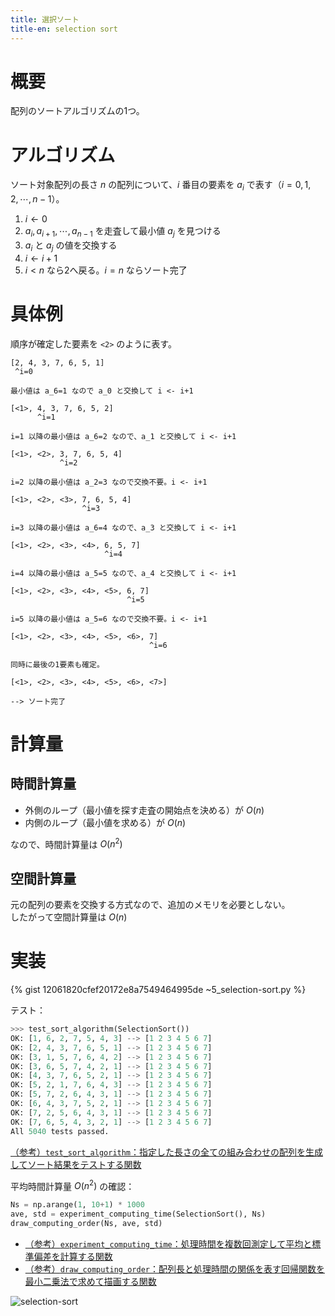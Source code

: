 ```yaml
---
title: 選択ソート
title-en: selection sort
---
```

# 概要

配列のソートアルゴリズムの1つ。

# アルゴリズム

ソート対象配列の長さ $n$ の配列について、$i$ 番目の要素を $a_i$ で表す（$i=0,1,2,\cdots,n-1$）。

1. $i \gets 0$
2. $a_i,a_{i+1},\cdots,a_{n-1}$ を走査して最小値 $a_j$ を見つける
3. $a_i$ と $a_j$ の値を交換する
4. $i \gets i+1$
5. $i\lt n$ なら2へ戻る。$i=n$ ならソート完了

# 具体例

順序が確定した要素を `<2>` のように表す。

```
[2, 4, 3, 7, 6, 5, 1]
 ^i=0

最小値は a_6=1 なので a_0 と交換して i <- i+1

[<1>, 4, 3, 7, 6, 5, 2]
      ^i=1

i=1 以降の最小値は a_6=2 なので、a_1 と交換して i <- i+1

[<1>, <2>, 3, 7, 6, 5, 4]
           ^i=2

i=2 以降の最小値は a_2=3 なので交換不要。i <- i+1

[<1>, <2>, <3>, 7, 6, 5, 4]
                ^i=3

i=3 以降の最小値は a_6=4 なので、a_3 と交換して i <- i+1

[<1>, <2>, <3>, <4>, 6, 5, 7]
                     ^i=4

i=4 以降の最小値は a_5=5 なので、a_4 と交換して i <- i+1

[<1>, <2>, <3>, <4>, <5>, 6, 7]
                          ^i=5

i=5 以降の最小値は a_5=6 なので交換不要。i <- i+1

[<1>, <2>, <3>, <4>, <5>, <6>, 7]
                               ^i=6

同時に最後の1要素も確定。

[<1>, <2>, <3>, <4>, <5>, <6>, <7>]

--> ソート完了
```

# 計算量

## 時間計算量

- 外側のループ（最小値を探す走査の開始点を決める）が $O(n)$
- 内側のループ（最小値を求める）が $O(n)$

なので、時間計算量は $O(n^2)$


## 空間計算量

元の配列の要素を交換する方式なので、追加のメモリを必要としない。  
したがって空間計算量は $O(n)$


# 実装

{% gist 12061820cfef20172e8a7549464995de ~5_selection-sort.py %}

テスト：

```python
>>> test_sort_algorithm(SelectionSort())
OK: [1, 6, 2, 7, 5, 4, 3] --> [1 2 3 4 5 6 7]
OK: [2, 4, 3, 7, 6, 5, 1] --> [1 2 3 4 5 6 7]
OK: [3, 1, 5, 7, 6, 4, 2] --> [1 2 3 4 5 6 7]
OK: [3, 6, 5, 7, 4, 2, 1] --> [1 2 3 4 5 6 7]
OK: [4, 3, 7, 6, 5, 2, 1] --> [1 2 3 4 5 6 7]
OK: [5, 2, 1, 7, 6, 4, 3] --> [1 2 3 4 5 6 7]
OK: [5, 7, 2, 6, 4, 3, 1] --> [1 2 3 4 5 6 7]
OK: [6, 4, 3, 7, 5, 2, 1] --> [1 2 3 4 5 6 7]
OK: [7, 2, 5, 6, 4, 3, 1] --> [1 2 3 4 5 6 7]
OK: [7, 6, 5, 4, 3, 2, 1] --> [1 2 3 4 5 6 7]
All 5040 tests passed.
```

[（参考）`test_sort_algorithm`：指定した長さの全ての組み合わせの配列を生成してソート結果をテストする関数](https://gist.github.com/hkawabata/12061820cfef20172e8a7549464995de#file-test-sort-algorithm-py)

平均時間計算量 $O(n^2)$ の確認：

```python
Ns = np.arange(1, 10+1) * 1000
ave, std = experiment_computing_time(SelectionSort(), Ns)
draw_computing_order(Ns, ave, std)
```

- [（参考）`experiment_computing_time`：処理時間を複数回測定して平均と標準偏差を計算する関数](https://gist.github.com/hkawabata/12061820cfef20172e8a7549464995de#file-experiment-computing-time-py)
- [（参考）`draw_computing_order`：配列長と処理時間の関係を表す回帰関数を最小二乗法で求めて描画する関数](https://gist.github.com/hkawabata/12061820cfef20172e8a7549464995de#file-draw-computing-order-py)

![selection-sort](https://gist.github.com/assets/13412823/36d456b3-0a39-43f3-b5fe-ab74843152c3)

